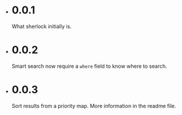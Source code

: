 - # 0.0.1
  What sherlock initially is.
- # 0.0.2
  Smart search now require a `where` field to know where to search.
- # 0.0.3
  Sort results from a priority map. More information in the readme file.
